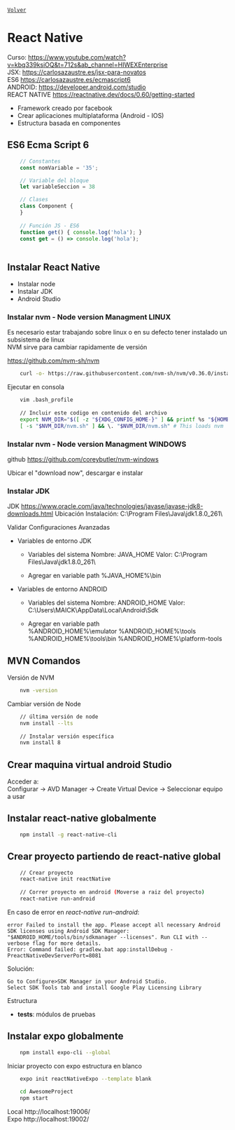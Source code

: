 ﻿[`Volver`](../index.html)

# React Native

Curso:  https://www.youtube.com/watch?v=kbq339ksiOQ&t=712s&ab_channel=HIWEXEnterprise  
JSX:	https://carlosazaustre.es/jsx-para-novatos  
ES6		https://carlosazaustre.es/ecmascript6  
ANDROID: https://developer.android.com/studio  
REACT NATIVE  https://reactnative.dev/docs/0.60/getting-started


- Framework creado por facebook
- Crear aplicaciones multiplataforma  (Android - IOS)
- Estructura basada en componentes

## ES6 Ecma Script 6

```js
	// Constantes
	const nomVariable = '35';

	// Variable del bloque
	let variableSeccion = 38

	// Clases
	class Component {
	}
	
	// Función JS - ES6
	function get() { console.log('hola'); }
	const get = () => console.log('hola');
	
```

## Instalar React Native

- Instalar node
- Instalar JDK
- Android Studio

### Instalar nvm - Node version Managment LINUX

Es necesario estar trabajando sobre linux o en su defecto tener instalado un subsistema de linux  
NVM sirve para cambiar rapidamente de versión

https://github.com/nvm-sh/nvm

```bash
	curl -o- https://raw.githubusercontent.com/nvm-sh/nvm/v0.36.0/install.sh | bash
```

Ejecutar en consola
```bash
	vim .bash_profile
	
	// Incluir este codigo en contenido del archivo
	export NVM_DIR="$([ -z "${XDG_CONFIG_HOME-}" ] && printf %s "${HOME}/.nvm" || printf %s "${XDG_CONFIG_HOME}/nvm")"
	[ -s "$NVM_DIR/nvm.sh" ] && \. "$NVM_DIR/nvm.sh" # This loads nvm
```


### Instalar nvm - Node version Managment WINDOWS

github 	https://github.com/coreybutler/nvm-windows

Ubicar el "download now", descargar e instalar

### Instalar JDK 

JDK		https://www.oracle.com/java/technologies/javase/javase-jdk8-downloads.html
Ubicación Instalación: C:\Program Files\Java\jdk1.8.0_261\

Validar Configuraciones Avanzadas	
 - Variables de entorno JDK
 
	- Variables del sistema
		Nombre: JAVA_HOME
		Valor: C:\Program Files\Java\jdk1.8.0_261\
		
	- Agregar en variable path 
		%JAVA_HOME%\bin
		
- Variables de entorno ANDROID
		
	- Variables del sistema
		Nombre: ANDROID_HOME
		Valor: C:\Users\MAICK\AppData\Local\Android\Sdk
	
	- Agregar en variable path 	
		%ANDROID_HOME%\emulator
		%ANDROID_HOME%\tools
		%ANDROID_HOME%\tools\bin
		%ANDROID_HOME%\platform-tools
	
	
## MVN Comandos

Versión de NVM
```bash
	nvm -version
```

Cambiar versión de Node	
```bash
	// última versión de node
	nvm install --lts
	
	// Instalar versión específica
	nvm install 8
```

## Crear maquina virtual android Studio

Acceder a:  
Configurar -> AVD Manager -> Create Virtual Device -> Seleccionar equipo a usar 


## Instalar react-native globalmente
```bash
	npm install -g react-native-cli
```

## Crear proyecto partiendo de react-native global

```bash
	// Crear proyecto
	react-native init reactNative
	
	// Correr proyecto en android (Moverse a raiz del proyecto)
	react-native run-android
```

En caso de error en *react-native run-android*: 

	error Failed to install the app. Please accept all necessary Android SDK licenses using Android SDK Manager: "$ANDROID_HOME/tools/bin/sdkmanager --licenses". Run CLI with --verbose flag for more details.
	Error: Command failed: gradlew.bat app:installDebug -PreactNativeDevServerPort=8081

Solución: 

	Go to Configure>SDK Manager in your Android Studio.  
	Select SDK Tools tab and install Google Play Licensing Library
	
Estructura
- __tests__: módulos de pruebas

## Instalar expo globalmente
```bash
	npm install expo-cli --global
```

Iniciar proyecto con expo estructura en blanco
```bash
	expo init reactNativeExpo --template blank
	
	cd AwesomeProject
	npm start
```

Local		http://localhost:19006/  
Expo 		http://localhost:19002/
	